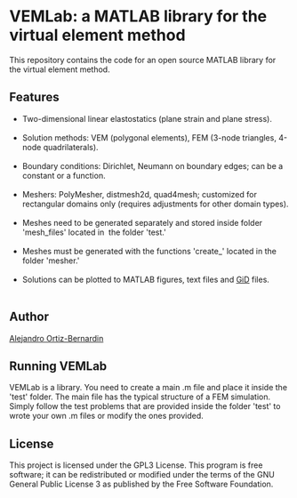 # VEMLab: a MATLAB library for the virtual element method

This repository contains the code for an open source MATLAB library for the virtual element method.
<h2>Features</h2>
<ul><li> Two-dimensional linear elastostatics (plane strain and plane stress).</li>
    <li> Solution methods: VEM (polygonal elements), FEM (3-node triangles, 4-node quadrilaterals).</li>
    <li> Boundary conditions: Dirichlet, Neumann on boundary edges; can be a constant or a function.</li>  
    <li> Meshers: PolyMesher, distmesh2d, quad4mesh; customized for rectangular domains only (requires adjustments for other domain types).</li>  
    <li> Meshes need to be generated separately and stored inside folder 'mesh_files' located in  the folder 'test.'</li>
    <li> Meshes must be generated with the functions 'create_' located in the folder 'mesher.'</li> 
    <li> Solutions can be plotted to MATLAB figures, text files and <a href="https://www.gidhome.com/">GiD</a> files.</li>  
</ul>
<h2>Author</h2><a href="https://github.com/aaortizb">Alejandro Ortiz-Bernardin</a>
<h2>Running VEMLab</h2><a>VEMLab is a library. You need to create a main .m file and place it inside the 'test' folder. The main file has the typical structure of a FEM simulation. Simply follow the test problems that are provided inside the folder 'test' to wrote your own .m files or modify the ones provided.</a>
<h2>License</h2><a>This project is licensed under the GPL3 License. This program is free software; it can be redistributed or modified under the terms of the GNU General Public License 3 as published by the Free Software Foundation.<a/>
